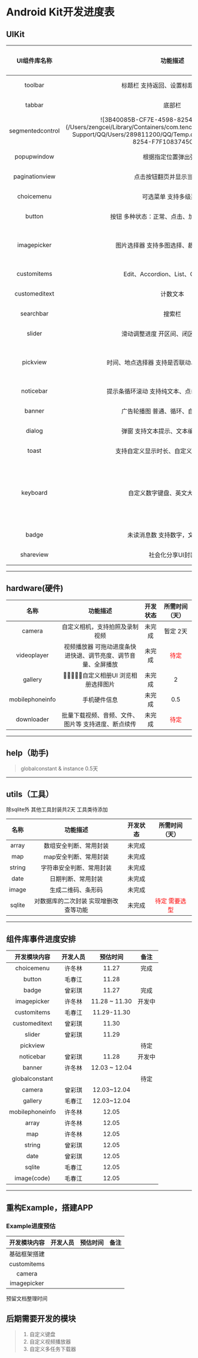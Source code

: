 # Android Kit开发进度表

## UIKit

|   UI组件库名称   |                           功能描述                           |          开发状态          |     所需时间（天）     |
| :--------------: | :----------------------------------------------------------: | :------------------------: | :--------------------: |
|     toolbar      |             标题栏 支持返回、设置标题、右侧按钮              |           已完成           |           -            |
|      tabbar      |                            底部栏                            |           已完成           |           -            |
| segmentedcontrol | ![3B40085B-CF7E-4598-8254-F7F1083745C9](/Users/zengcei/Library/Containers/com.tencent.qq/Data/Library/Application Support/QQ/Users/289811200/QQ/Temp.db/3B40085B-CF7E-4598-8254-F7F1083745C9.png) |           已完成           |           -            |
|   popupwindow    |                     根据指定位置弹出弹窗                     |           已完成           |           -            |
|  paginationview  |                  点击按钮翻页并显示当前页码                  |           已完成           |           -            |
|    choicemenu    |                    可选菜单 支持多级菜单                     |           已完成           |         -         |
|      button      |         按钮 多种状态：正常、点击、加载中、不可用...         |           开发中           |           1            |
|   imagepicker    |           图片选择器 支持多图选择、裁剪、视频选择            |           未完成           | <font color=red>时间暂定 3天，需要研究</font> |
|   customitems    |              Edit、Accordion、List、Card、Grid               |           未完成           |           2           |
|   customeditext   | 计数文本 |           未完成           |           1            |
|    searchbar     |                            搜索栏                            |           已完成           |           -            |
|      slider      |             滑动调整进度 开区间、闭区间两种模式              |           未完成           |           1            |
|     pickview     |        时间、地点选择器 支持是否联动、数据与视图解耦         |           未完成           | <font color=red>时间暂定 3天，需要研究</font> |
|    noticebar     |        提示条循环滚动 支持纯文本、点击跳转、点击关闭         |           未完成           |          0.5           |
|      banner      |             广告轮播图 普通、循环、自动循环模式              |           未完成           |           2            |
|      dialog      |             弹窗 支持文本提示、文本编辑、选项等              |           已完成           |           -            |
|      toast       |            支持自定义显示时长、自定义View、动画等            |           已完成           |           -            |
|     keyboard     |                自定义数字键盘、英文大小写键盘                | 开发了数字键盘（不含随机） | <font color=red>待定</font> |
|      badge       |               未读消息数 支持数字，文本，省略                |           已完成           |           -            |
|      shareview       |              社会化分享UI封装              |           未完成           |           1            |

---



## hardware(硬件)

|      名称       |                           功能描述                           | 开发状态 |       所需时间（天）        |
| :-------------: | :----------------------------------------------------------: | :------: | :-------------------------: |
|     camera      |                自定义相机，支持拍照及录制视频                |  未完成  |          暂定 2天           |
|   videoplayer   | 视频播放器 可拖动进度条快进快退、调节亮度、调节音量、全屏播放 |  未完成  | <font color=red>待定</font> |
|     gallery     |              􏱥􏱦􏱧􏵒􏵓自定义相册UI 浏览相册选择图片              |  未完成  |              2              |
| mobilephoneinfo |                         手机硬件信息                         |  未完成  |             0.5             |
|   downloader    |     批量下载视频、音频、文件、图片等 支持进度、断点续传      |  未完成  | <font color=red>待定</font> |

---



## help（助手)

>  globalconstant & instance 0.5天

---



## utils（工具）

除sqlite外 其他工具封装共2天 工具类待添加


|  名称  |               功能描述                | 开发状态 |             所需时间（天）             |
| :----: | :-----------------------------------: | :------: | :------------------------------------: |
| array  |        数组安全判断、常用封装         |  未完成  |                                        |
|  map   |         map安全判断、常用封装         |  未完成  |                                        |
| string |       字符串安全判断、常用封装        |  未完成  |                                        |
|  date  |          日期判断、常用封装           |  未完成  |                                        |
| image  |          生成二维码、条形码           |  未完成  |                                        |
| sqlite | 对数据库的二次封装 实现增删改查等功能 |  未完成  | <font color = red>待定 需要选型</font> |

---



## 组件库事件进度安排

|  开发模块内容   | 开发人员 | 预估时间 | 备注 |
| :-------------: | :------: | :------: | :--: |
|   choicemenu |  许冬林  | 11.27 |    完成  |
|     button      |  毛春江  | 11.28         |      |
|      badge      |  曾彩琪  | 11.27 | 完成    |
|   imagepicker   | 许冬林 | 11.28 ~ 11.30 |  开发中    |
|   customitems   |   毛春江       |  11.29-11.30        |      |
|  customeditext   |   曾彩琪       |   11.30       |      |
|     slider      | 曾彩琪 | 11.29 |      |
|    pickview     |          |          | 待定     |
|    noticebar    |  曾彩琪  | 11.28 |   开发中   |
|     banner      | 许冬林 | 12.03 ~ 12.04 |      |
| globalconstant  |          |          |   待定   |
|     camera      |     曾彩琪     |    12.03~12.04      |      |
|     gallery     |     毛春江     |    12.03~12.04      |      |
| mobilephoneinfo |   许冬林       |    12.05      |      |
|      array      |      许冬林    |       12.05   |      |
|       map       |     许冬林        |    12.05            |      |
|     string      |      曾彩琪    |    12.05      |      |
|     date      |        曾彩琪  |     12.05     |      |
|     sqlite      |      毛春江    |       12.05   |      |
|     image(code)      |      毛春江    |      12.05    |      |

---



## 重构Example，搭建APP

### Example进度预估

| 开发模块内容 | 开发人员 | 预估时间 | 备注 |
| :----------: | :------: | :------: | :--: |
| 基础框架搭建 |          |          |      |
| customitems  |          |          |      |
|    camera    |          |          |      |
| imagepicker  |          |          |      |

预留文档整理时间

## 后期需要开发的模块

> 1. 自定义键盘
> 2. 自定义视频播放器
> 3. 自定义多任务下载器









